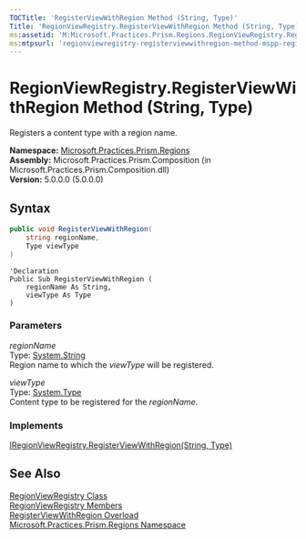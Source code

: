 ```yaml
---
TOCTitle: 'RegisterViewWithRegion Method (String, Type)'
Title: 'RegionViewRegistry.RegisterViewWithRegion Method (String, Type) (Microsoft.Practices.Prism.Regions)'
ms:assetid: 'M:Microsoft.Practices.Prism.Regions.RegionViewRegistry.RegisterViewWithRegion(System.String,System.Type)'
ms:mtpsurl: 'regionviewregistry-registerviewwithregion-method-mspp-regions.md'
---
```

# RegionViewRegistry.RegisterViewWithRegion Method (String, Type)

Registers a content type with a region name.

**Namespace:** [Microsoft.Practices.Prism.Regions](/patterns-practices/reference/mspp-regions-namespace)  
**Assembly:** Microsoft.Practices.Prism.Composition (in Microsoft.Practices.Prism.Composition.dll)<br/>
**Version:** 5.0.0.0 (5.0.0.0)

## Syntax
```C#
public void RegisterViewWithRegion(
	string regionName,
	Type viewType
)
```

```VB
'Declaration
Public Sub RegisterViewWithRegion ( 
	regionName As String,
	viewType As Type
)
```

### Parameters

*regionName*  
Type: [System.String](http://msdn.microsoft.com/en-us/library/s1wwdcbf)  
Region name to which the *viewType* will be registered.

*viewType*  
Type: [System.Type](http://msdn.microsoft.com/en-us/library/42892f65)  
Content type to be registered for the *regionName*.

### Implements

[IRegionViewRegistry.RegisterViewWithRegion(String, Type)](/patterns-practices/reference/iregionviewregistry-registerviewwithregion-method-string-type-mspp-regions)

## See Also

[RegionViewRegistry Class](/patterns-practices/reference/regionviewregistry-class-mspp-regions)  
[RegionViewRegistry Members](/patterns-practices/reference/regionviewregistry-members-mspp-regions)  
[RegisterViewWithRegion Overload](/patterns-practices/reference/regionviewregistry-registerviewwithregion-method-mspp-regions)  
[Microsoft.Practices.Prism.Regions Namespace](/patterns-practices/reference/mspp-regions-namespace)<br/>

